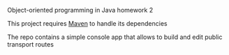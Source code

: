 Object-oriented programming in Java homework 2 

This project requires [Maven](https://maven.apache.org) to handle its dependencies

The repo contains a simple console app that allows to build and edit public transport routes
